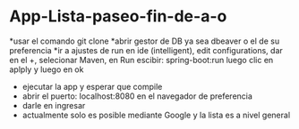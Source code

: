 ﻿# App-Lista-paseo-fin-de-a-o

*usar el comando git clone
*abrir gestor de DB ya sea dbeaver o el de su preferencia
*ir a ajustes de run en ide (intelligent), edit configurations, dar en el  +, selecionar Maven, en Run escibir:  spring-boot:run luego clic en aplply y luego en ok
* ejecutar la app y esperar que compile
* abrir el puerto: localhost:8080 en el navegador de preferencia
* darle en ingresar
* actualmente solo es posible mediante Google y la lista es a nivel general
  
